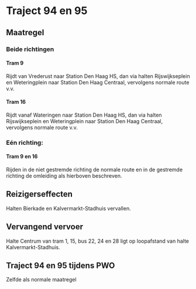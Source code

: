 # Traject 94 en 95
## Maatregel
### Beide richtingen

#### Tram 9 
Rijdt van Vrederust naar Station Den Haag HS, dan via halten Rijswijkseplein en Weteringplein naar Station Den Haag Centraal, vervolgens normale route v.v.

#### Tram 16
Rijdt vanaf Wateringen naar Station Den Haag HS, dan via halten Rijswijkseplein en Weteringplein naar Station Den Haag Centraal, vervolgens normale route v.v.

### Eén richting:

#### Tram 9 en 16
Rijden in de niet gestremde richting de normale route en in de gestremde richting de omleiding als hierboven beschreven.

## Reizigerseffecten
Halten Bierkade en Kalvermarkt-Stadhuis vervallen.

## Vervangend vervoer
Halte Centrum van tram 1, 15, bus 22, 24 en 28 ligt op loopafstand van halte Kalvermarkt-Stadhuis.

## Traject 94 en 95 tijdens PWO
Zelfde als normale maatregel
